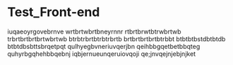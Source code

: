 # Test_Front-end
iuqaeoyrgovebrnve
wrtbrtwbrtbneyrnnr
rtbrtbrwtbtrwbrtwb
trbrtbrtbrtbrtwbrtwb
btrbtrbrtbtrbtrbrtb
brtbrtbrtbrtbtrbbt
btbtbtbstdbtbtdb
btbtdbsbttsbrqetpqt
qulhyegbvneriuvqerjbn
qeihbbgqetbetbbqteg
quhyrbgqhehbbqebnj
iqbjernueunqeruiovqoji
qe;jnvqejnjebjnjket
